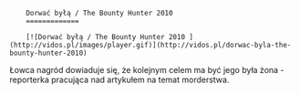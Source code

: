 
        Dorwać byłą / The Bounty Hunter 2010 
        =============
        
        [![Dorwać byłą / The Bounty Hunter 2010 ](http://vidos.pl/images/player.gif)](http://vidos.pl/dorwac-byla-the-bounty-hunter-2010)
        
        
 Łowca nagród dowiaduje się, że kolejnym celem ma być jego była żona - reporterka pracująca nad artykułem na temat morderstwa.
    